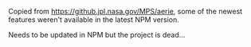 Copied from https://github.jpl.nasa.gov/MPS/aerie, some of the newest features weren't available in the latest NPM version.

Needs to be updated in NPM but the project is dead...
